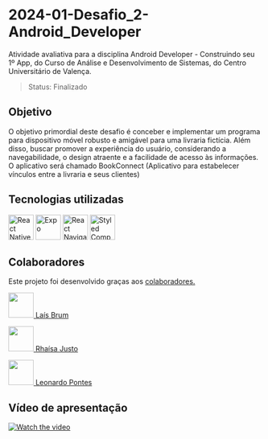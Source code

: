 # 2024-01-Desafio_2-Android_Developer

Atividade avaliativa para a disciplina Android Developer - Construindo seu 1º App, do Curso de Análise e Desenvolvimento de Sistemas, do Centro Universitário de Valença.

> Status: Finalizado

<!-- > Previsão de entrega: 30/06/2024 -->

## Objetivo

O objetivo primordial deste desafio é conceber e implementar um programa para dispositivo móvel robusto e amigável para uma livraria fictícia. Além disso, buscar promover a experiência do usuário, considerando a navegabilidade, o design atraente e a facilidade de acesso às informações.
O aplicativo será chamado BookConnect (Aplicativo para estabelecer vínculos entre a livraria e seus clientes)

## Tecnologias utilizadas

<img src="https://img.icons8.com/?size=100&id=123603&format=png&color=000000" width="50" alt="React Native" title="React Native"> <img src="https://img.icons8.com/?size=100&id=IpN1evivrDWO&format=png&color=000000" width="50" alt="Expo" title="Expo"> <img src="https://reactnavigation.org/img/spiro.svg" width="50" alt="React Navigator" title="React Navigator"> <img src="https://external-content.duckduckgo.com/iu/?u=https%3A%2F%2Fmiro.medium.com%2Fv2%2Fresize%3Afit%3A318%2F1*7jRD5QhgARucFKvRHFxpOg.png&f=1&nofb=1&ipt=997e398fe330bf8d04cf8852250b830e0312dd75b7224ae849d70b9b5a6dec51&ipo=images" height="50" alt="Styled Components" title="Styled Components">

## Colaboradores

Este projeto foi desenvolvido graças aos
<a href="https://github.com/laisbrme/BookConnect/graphs/contributors"> colaboradores.</a>

<a href="https://github.com/laisbrme"><img src="https://avatars.githubusercontent.com/u/52614305?s=64&v=4" height="50" /> Laís Brum</a>

<a href="https://github.com/RhaisaJusto"><img src="https://avatars.githubusercontent.com/u/163946245?s=64&v=4" height="50" /> Rhaísa Justo</a>

<a href="https://github.com/leonardopontes91"><img src="https://avatars.githubusercontent.com/u/163802559?s=64&v=4" height="50" /> Leonardo Pontes</a>

## Vídeo de apresentação

[![Watch the video](https://img.youtube.com/vi/WKR7pHkXfps/hqdefault.jpg)]( https://youtu.be/WKR7pHkXfps)
